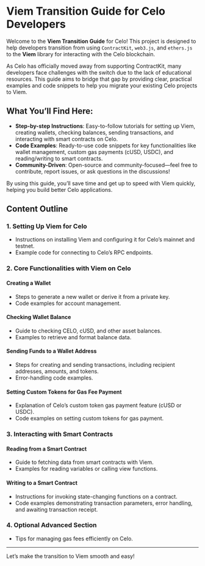 # Viem Transition Guide for Celo Developers

Welcome to the **Viem Transition Guide** for Celo! This project is designed to help developers transition from using `ContractKit`, `web3.js`, and `ethers.js` to the **Viem** library for interacting with the Celo blockchain.

As Celo has officially moved away from supporting ContractKit, many developers face challenges with the switch due to the lack of educational resources. This guide aims to bridge that gap by providing clear, practical examples and code snippets to help you migrate your existing Celo projects to Viem.

## What You’ll Find Here:

- **Step-by-step Instructions**: Easy-to-follow tutorials for setting up Viem, creating wallets, checking balances, sending transactions, and interacting with smart contracts on Celo.
- **Code Examples**: Ready-to-use code snippets for key functionalities like wallet management, custom gas payments (cUSD, USDC), and reading/writing to smart contracts.
- **Community-Driven**: Open-source and community-focused—feel free to contribute, report issues, or ask questions in the discussions!

By using this guide, you’ll save time and get up to speed with Viem quickly, helping you build better Celo applications.

## Content Outline

### 1. **Setting Up Viem for Celo**
   - Instructions on installing Viem and configuring it for Celo’s mainnet and testnet.
   - Example code for connecting to Celo’s RPC endpoints.

### 2. **Core Functionalities with Viem on Celo**
   
   #### **Creating a Wallet**
   - Steps to generate a new wallet or derive it from a private key.
   - Code examples for account management.

   #### **Checking Wallet Balance**
   - Guide to checking CELO, cUSD, and other asset balances.
   - Examples to retrieve and format balance data.

   #### **Sending Funds to a Wallet Address**
   - Steps for creating and sending transactions, including recipient addresses, amounts, and tokens.
   - Error-handling code examples.

   #### **Setting Custom Tokens for Gas Fee Payment**
   - Explanation of Celo’s custom token gas payment feature (cUSD or USDC).
   - Code examples on setting custom tokens for gas payment.

### 3. **Interacting with Smart Contracts**

   #### **Reading from a Smart Contract**
   - Guide to fetching data from smart contracts with Viem.
   - Examples for reading variables or calling view functions.

   #### **Writing to a Smart Contract**
   - Instructions for invoking state-changing functions on a contract.
   - Code examples demonstrating transaction parameters, error handling, and awaiting transaction receipt.

### 4. **Optional Advanced Section**
   - Tips for managing gas fees efficiently on Celo.

---

Let’s make the transition to Viem smooth and easy!

